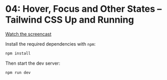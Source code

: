# 04: Hover, Focus and Other States – Tailwind CSS Up and Running

[Watch the screencast](https://www.youtube.com/watch?v=5_BPDve5-3M)

Install the required dependencies with `npm`:

```sh
npm install
```

Then start the dev server:

```sh
npm run dev
```